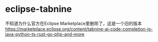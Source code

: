 # eclipse-tabnine
不知道为什么官方在Eclipse Marketplace里删除了，这是一个旧的版本
https://marketplace.eclipse.org/content/tabnine-ai-code-completion-js-java-python-ts-rust-go-php-and-more
